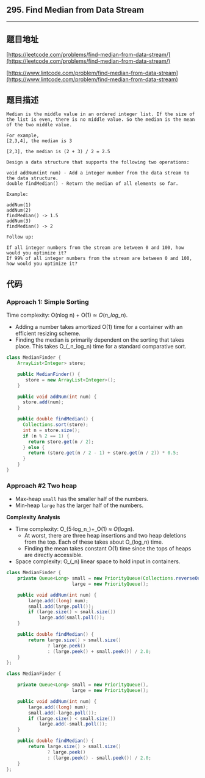 ## 295. Find Median from Data Stream

----
## 题目地址

[https://leetcode.com/problems/find-median-from-data-stream/](https://leetcode.com/problems/find-median-from-data-stream/)

[https://www.lintcode.com/problem/find-median-from-data-stream](https://www.lintcode.com/problem/find-median-from-data-stream)

## 题目描述

```text
Median is the middle value in an ordered integer list. If the size of the list is even, there is no middle value. So the median is the mean of the two middle value.

For example,
[2,3,4], the median is 3

[2,3], the median is (2 + 3) / 2 = 2.5

Design a data structure that supports the following two operations:

void addNum(int num) - Add a integer number from the data stream to the data structure.
double findMedian() - Return the median of all elements so far.

Example:

addNum(1)
addNum(2)
findMedian() -> 1.5
addNum(3) 
findMedian() -> 2

Follow up:

If all integer numbers from the stream are between 0 and 100, how would you optimize it?
If 99% of all integer numbers from the stream are between 0 and 100, how would you optimize it?
```

## 代码

### Approach 1: Simple Sorting

Time complexity: O\(nlog n\) + O\(1\) ≃ _O_\(_n_log_n_\).

* Adding a number takes amortized O\(1\) time for a container with an efficient resizing scheme.
* Finding the median is primarily dependent on the sorting that takes place. This takes O_\(_n_log_n\) time for a standard comparative sort.

```java
class MedianFinder {
    ArrayList<Integer> store;

    public MedianFinder() {
       store = new ArrayList<Integer>();
    }

    public void addNum(int num) {
      store.add(num);
    }

    public double findMedian() {
      Collections.sort(store);
      int n = store.size();
      if (n % 2 == 1) {
        return store.get(n / 2);
      } else {
        return (store.get(n / 2 - 1) + store.get(n / 2)) * 0.5;
      }
    }
}
```

### Approach \#2 Two heap

* Max-heap `small` has the smaller half of the numbers.
* Min-heap `large` has the larger half of the numbers.

**Complexity Analysis**

* Time complexity: O_\(5⋅log_n_\)+_O\(1\) ≈ _O_\(logn\).
  * At worst, there are three heap insertions and two heap deletions from the top. Each of these takes about O_\(log_n\) time.
  * Finding the mean takes constant O\(1\) time since the tops of heaps are directly accessible.
* Space complexity: O_\(_n\) linear space to hold input in containers.

```java
class MedianFinder {
    private Queue<Long> small = new PriorityQueue(Collections.reverseOrder()),
                        large = new PriorityQueue();

    public void addNum(int num) {
        large.add((long) num);
        small.add(large.poll());
        if (large.size() < small.size())
            large.add(small.poll());
    }

    public double findMedian() {
        return large.size() > small.size()
               ? large.peek()
               : (large.peek() + small.peek()) / 2.0;
    }
};
```

```java
class MedianFinder {

    private Queue<Long> small = new PriorityQueue(),
                        large = new PriorityQueue();

    public void addNum(int num) {
        large.add((long) num);
        small.add(-large.poll());
        if (large.size() < small.size())
            large.add(-small.poll());
    }

    public double findMedian() {
        return large.size() > small.size()
               ? large.peek()
               : (large.peek() - small.peek()) / 2.0;
    }
};
```

